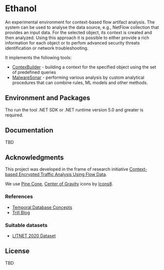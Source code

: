 # Ethanol

An experimental environment for context-based flow artifact analysis. 
The system can be used to analyse the data source, e.g., NetFlow collection that provides an input data. For the selected object, its context is created and then analyzed. Using this approach it is possible to either provide a rich information for each object or to perfom advanced security threats identification or network troubleshooting. 

It implements the following tools:

* [ContexBuilder](Source/Ethanol.Console/Readme.md) - building a context for the specified object using the set of predefined queries
* [MalwareSonar](Source/Ethanol.MalwareSonar/Readme.md) - performing various analysis by custom analytical procedures that can combine rules, ML models and other methods.

## Environment and Packages

Tho run the tool .NET SDK or .NET runtime version 5.0 and greater is required. 

## Documentation

TBD

## Acknowledgments

This project was developed in the frame of research initiative [Context-based Encrypted Traffic Analysis Using Flow Data](https://www.fit.vut.cz/research/project/1445/.en).

We use [Pine Cone](https://icons8.com/icon/MrEybNsoqQoH/pine-cone"), [Center of Gravity](https://icons8.com/icon/JnSQSAhuEi7B/center-of-gravity) icons by [Icons8](https://icons8.com).


### References

* [Temporal Database Concepts](https://www.cs.uct.ac.za/mit_notes/database/htmls/chp18.html)
* [Trill Blog](https://cloudblogs.microsoft.com/opensource/2019/03/28/trill-101-how-to-add-temporal-queries-to-your-applications/)
### Suitable datasets

* [LITNET 2020 Dataset](https://dataset.litnet.lt/index.php)

## License

TBD
